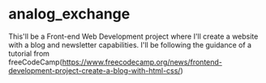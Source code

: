 # analog_exchange
This'll be a Front-end Web Development project where I'll create a website with a blog and newsletter capabilities. I'll be following the guidance of a tutorial from freeCodeCamp(https://www.freecodecamp.org/news/frontend-development-project-create-a-blog-with-html-css/)

### 
